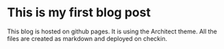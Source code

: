 # This is my first blog post



This blog is hosted on github pages. It is using the Architect theme. All the files are created as markdown and deployed on checkin.
